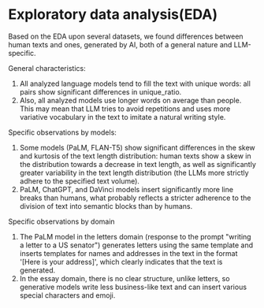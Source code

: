 # Exploratory data analysis(EDA)

Based on the EDA upon several datasets, we found differences between human texts and ones, generated by AI, both of a general nature and LLM-specific.

General characteristics:
1. All analyzed language models tend to fill the text with unique words: all pairs show significant differences in unique_ratio.
2. Also, all analyzed models use longer words on average than people. This may mean that LLM tries to avoid repetitions and uses more variative vocabulary in the text to imitate a natural writing style.

Specific observations by models:
1. Some models (PaLM, FLAN-T5) show significant differences in the skew and kurtosis of the text length distribution: human texts show a skew in the distribution towards a decrease in text length, as well as significantly greater variability in the text length distribution (the LLMs more strictly adhere to the specified text volume).
2. PaLM, ChatGPT, and DaVinci models insert significantly more line breaks than humans, what probably reflects a stricter adherence to the division of text into semantic blocks than by humans.

Specific observations by domain
1. The PaLM model in the letters domain (response to the prompt "writing a letter to a US senator") generates letters using the same template and inserts templates for names and addresses in the text in the format '[Here is your address]', which clearly indicates that the text is generated.
2. In the essay domain, there is no clear structure, unlike letters, so generative models write less business-like text and can insert various special characters and emoji.
